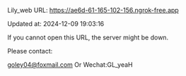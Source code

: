 Lily_web URL: https://ae6d-61-165-102-156.ngrok-free.app

Updated at: 2024-12-09 19:03:16

If you cannot open this URL, the server might be down.

Please contact: 

goley04@foxmail.com Or Wechat:GL_yeaH